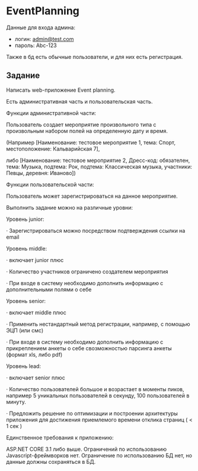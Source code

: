 # EventPlanning
Данные для входа админа:
- логин: admin@test.com
- пароль: Abc-123

Также в бд есть обычные пользователи, и для них есть регистрация.

## Задание

Написать web-приложение Event planning.

Есть административная часть и пользовательская часть.

Функции административной части:

Пользователь создает мероприятие произвольного типа с произвольным набором полей на определенную дату и время.

 (Например [Наименование: тестовое мероприятие 1, тема: Спорт, местоположение: Кальварийская 7],

либо [Наименование: тестовое мероприятие 2, Дресс-код: обязателен, тема: Музыка, подтема: Рок, подтема: Классическая музыка, участники: Певцы, деревня: Иваново])

Функции пользовательской части:

Пользователь может зарегистрироваться на данное мероприятие.

Выполнить задание можно на различные уровни:

Уровень junior:

·         Зарегистрироваться можно посредством подтверждения ссылки на email

Уровень middle:

·         включает junior плюс

·         Количество участников ограничено создателем мероприятия

·         При входе в систему необходимо дополнить информацию с дополнительными полями о себе

Уровень senior:

·         включает  middle плюс

·         Применить нестандартный метод регистрации, например, с помощью ЭЦП (или смс)

·         При входе в систему необходимо дополнить информацию с прикреплением анкеты о себе cвозможностью парсинга анкеты (формат xls, либо pdf)

Уровень lead:

·         включает senior плюс

·         Количество пользователей большое и возрастает в моменты пиков, например 5 уникальных пользователей в секунду, 100 пользователей в минуту.

·         Предложить решение по оптимизации и построении архитектуры приложения для достижения приемлемого времени отклика страниц ( < 1 сек )

 Единственное требования к приложению:

ASP.NET CORE 3.1 либо выше. Ограничений по использованию Javascript-фреймворков нет.
Ограничение по использованию БД нет, но данные должны сохраняться в БД.
